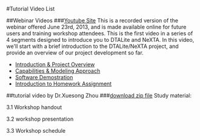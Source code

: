 #Tutorial Video List

##Webinar Videos
###[Youtube Site](https://www.youtube.com/channel/UCUHlqojCQ4f7VvqroUhbaFA)
This is a recorded version of the webinar offered June 23rd, 2013, and is made available online for future users and training workshop attendees. This is the first video in a series of 4 segments designed to introduce you to DTALite and NeXTA. In this video, we'll start with a brief introduction to the DTALite/NeXTA project, and provide an overview of our project development so far.

- [Introduction & Project Overview](https://www.youtube.com/watch?v=QHMshz6PauY)
- [Capabilities & Modeling Approach](https://www.youtube.com/watch?v=VxNz0Oi5qoo)
- [Software Demostration](https://www.youtube.com/watch?v=lxFFDvwPtSY)
- [Introduction to Homework Assignment](https://www.youtube.com/watch?v=taIlhCl2Wic)
 
##tutorial video by Dr.Xuesong Zhou
###[download zip file](https://dl.dropboxusercontent.com/u/9941774/UMD_DTALite_AgBM%20Training%20Workshop.zip)
Study material:

3.1 Workshop handout

3.2 workshop presentation

3.3 Workshop schedule
